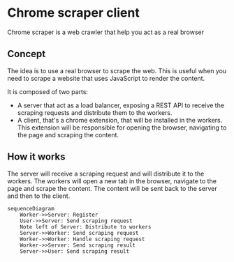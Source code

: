 # Chrome scraper client

Chrome scraper is a web crawler that help you act as a real browser

## Concept

The idea is to use a real browser to scrape the web. This is useful when you need to scrape a website that uses
JavaScript to render the content.

It is composed of two parts:

- A server that act as a load balancer, exposing a REST API to receive the scraping requests and distribute them to the
  workers.
- A client, that's a chrome extension, that will be installed in the workers. This extension will be responsible for
  opening the browser, navigating to the page and scraping the content.

## How it works

The server will receive a scraping request and will distribute it to the workers. The workers will open a new tab in the
browser, navigate to the page and scrape the content. The content will be sent back to the server and then to the
client.

```mermaid
sequenceDiagram
    Worker->>Server: Register
    User->>Server: Send scraping request
    Note left of Server: Distribute to workers
    Server->>Worker: Send scraping request
    Worker->>Worker: Handle scraping request
    Worker->>Server: Send scraping result
    Server->>User: Send scraping result
```
